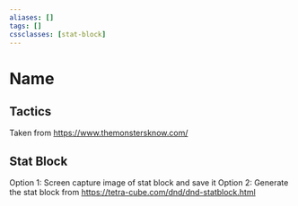 ```yaml
---
aliases: []
tags: []
cssclasses: [stat-block]
---
```

# Name

## Tactics
Taken from https://www.themonstersknow.com/

## Stat Block

Option 1: Screen capture image of stat block and save it
Option 2: Generate the stat block from https://tetra-cube.com/dnd/dnd-statblock.html

